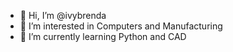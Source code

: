 - 👋 Hi, I’m @ivybrenda
- 👀 I’m interested in Computers and Manufacturing
- 🌱 I’m currently learning Python and CAD


<!---
ivybrenda/ivybrenda is a ✨ special ✨ repository because its `README.md` (this file) appears on your GitHub profile.
You can click the Preview link to take a look at your changes.
--->
